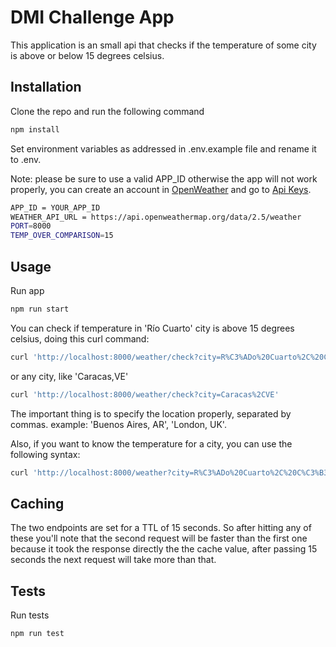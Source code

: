 # DMI Challenge App

This application is an small api that checks if the temperature of some city is above or below 15 degrees celsius.

## Installation

Clone the repo and run the following command

```bash
npm install
```

Set environment variables as addressed in .env.example file and rename it to .env.

Note: please be sure to use a valid APP_ID otherwise the app will not work properly, you can create an account in [OpenWeather](https://home.openweathermap.org) and go to [Api Keys](https://home.openweathermap.org/api_keys).

```bash
APP_ID = YOUR_APP_ID
WEATHER_API_URL = https://api.openweathermap.org/data/2.5/weather
PORT=8000
TEMP_OVER_COMPARISON=15
```

## Usage

Run app

```bash
npm run start
```

You can check if temperature in 'Río Cuarto' city is above 15 degrees celsius, doing this curl command:

```bash
curl 'http://localhost:8000/weather/check?city=R%C3%ADo%20Cuarto%2C%20C%C3%B3rdoba%2C%20AR'
```

or any city, like 'Caracas,VE'

```bash
curl 'http://localhost:8000/weather/check?city=Caracas%2CVE'
```

The important thing is to specify the location properly, separated by commas. example: 'Buenos Aires, AR​', 'London, UK'.

Also, if you want to know the temperature for a city, you can use the following syntax:

```bash
curl 'http://localhost:8000/weather?city=R%C3%ADo%20Cuarto%2C%20C%C3%B3rdoba%2C%20AR'
```

## Caching

The two endpoints are set for a TTL of 15 seconds. So after hitting any of these you'll note that the second request will be faster than the first one because it took the response directly the the cache value, after passing 15 seconds the next request will take more than that.

## Tests

Run tests

```bash
npm run test
```
